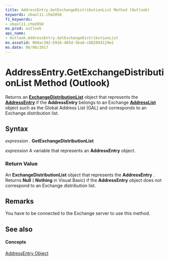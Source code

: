 ```yaml
---
title: AddressEntry.GetExchangeDistributionList Method (Outlook)
keywords: vbaol11.chm2058
f1_keywords:
- vbaol11.chm2058
ms.prod: outlook
api_name:
- Outlook.AddressEntry.GetExchangeDistributionList
ms.assetid: 060ac302-b916-d85d-5ba8-c682894129e2
ms.date: 06/08/2017
---
```



# AddressEntry.GetExchangeDistributionList Method (Outlook)

Returns an **[ExchangeDistributionList](exchangedistributionlist-object-outlook.md)** object that represents the **[AddressEntry](addressentry-object-outlook.md)** if the **AddressEntry** belongs to an Exchange **[AddressList](addresslist-object-outlook.md)** object such as the Global Address List (GAL) and corresponds to an Exchange distribution list.


## Syntax

 _expression_ . **GetExchangeDistributionList**

 _expression_ A variable that represents an **AddressEntry** object.


### Return Value

An **ExchangeDistributionList** object that represents the **AddressEntry** . Returns **Null** ( **Nothing** in Visual Basic) if the **AddressEntry** object does not correspond to an Exchange distribution list.


## Remarks

 You have to be connected to the Exchange server to use this method.


## See also


#### Concepts


[AddressEntry Object](addressentry-object-outlook.md)

